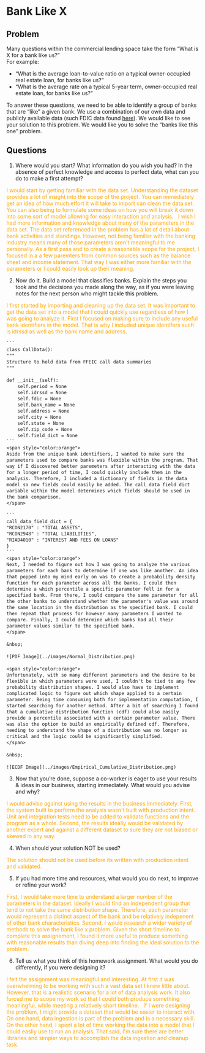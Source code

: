 # Bank Like X
## Problem
Many questions within the commercial lending space take the form “What is X for a bank like us?”  
For example:  
- “What is the average loan-to-value ratio on a typical owner-occupied real estate loan, for banks
like us?”
- “What is the average rate on a typical 5-year term, owner-occupied real estate loan, for banks
like us?”  

To answer these questions, we need to be able to identify a group of banks that are “like” a given
bank. We use a combination of our own data and publicly available data (such FDIC data found
[here](https://cdr.ffiec.gov/public/PWS/DownloadBulkData.aspx)). We would like to see your solution to
this problem. We would like you to solve the “banks like this one” problem.

## Questions
1. Where would you start? What information do you wish you had? In the absence of perfect
knowledge and access to perfect data, what can you do to make a first attempt?  
<span style="color:orange">
I would start by getting familiar with the data set. Understanding the dataset provides a lot of insight into the scope of the project. You can immediately get an idea of how much effort it will take to import can clean the data set. You can also being to formulate some ideas on how you will break it down into some sort of model allowing for easy interaction and analysis.  
&nbsp;  
I wish I had more information and knowledge about many of the parameters in the data set. The data set referenced in the problem has a lot of detail about bank activities and standings. However, not being familiar with the banking industry means many of those parameters aren't meaningful to me personally. As a first pass and to create a reasonable scope for the project, I focused in a a few paremters from common sources such as the balance sheet and income statement. That way I was either more familiar with the parameters or I could easily look up their meaning.  
</span>

2. Now do it. Build a model that classifies banks. Explain the steps you took and the decisions you
made along the way, as if you were leaving notes for the next person who might tackle this problem.  
<span style="color:orange">
I first started by importing and cleaning up the data set. It was important to get the data set into a model that I could quickly use regardless of how I was going to analyze it. First I focused on making sure to include any useful bank identifiers in the model. That is why I included unique identifers such is idrssd as well as the bank name and address. 
</span> 

    ```
    class CallData():
    """
    Structure to hold data from FFEIC call data summaries
    """

    def __init__(self):
        self.period = None
        self.idrssd = None
        self.fdic = None
        self.bank_name = None
        self.address = None
        self.city = None
        self.state = None
        self.zip_code = None
        self.field_dict = None
    ```
    <span style="color:orange">
    Aside from the unique bank identifiers, I wanted to make sure the parameters used to compare banks was flexible within the program. That way if I discovered better paremeters after interacting with the data for a longer period of time, I could quickly include them in the analysis. Therefore, I included a dictionary of fields in the data model so new fields could easily be added. The call data field dict variable within the model determines which fields should be used in the bank comparison.  
    </span>   
    
    ```
    call_data_field_dict = {
    "RCON2170" : "TOTAL ASSETS",
    "RCON2948" : "TOTAL LIABILITIES",
    "RIAD4010" : "INTEREST AND FEES ON LOANS"
    }
    ```
    <span style="color:orange">
    Next, I needed to figure out how I was going to analyze the various parameters for each bank to determine if one was like another. An idea that popped into my mind early on was to create a probability density function for each parameter across all the banks. I could then determine a which percentile a specific parameter fell in for a specified bank. From there, I could compare the same parameter for all the other banks to understand whether the parameter's value was around the same location in the distribution as the specified bank. I could then repeat that process for however many parameters I wanted to compare. Finally, I could determine which banks had all their parameter values similar to the specified bank. 
    </span>

    &nbsp;
    
    ![PDF Image](../images/Normal_Distribution.png)

    <span style="color:orange">
    Unfortunately, with so many different parameters and the desire to be flexible in which parameters were used, I couldn't be tied to any few probability distribution shapes. I would also have to implement complicated logic to figure out which shape applied to a certain parameter. Being time consuming both for implementation computation, I started searching for another method. After a bit of searching I found that a cumulative distribution function (cdf) could also easily provide a percentile associated with a certain parameter value. There was also the option to build an empirically defined cdf. Therefore, needing to understand the shape of a distribution was no longer as critical and the logic could be significantly simplified. 
    </span>

    &nbsp;
    
    ![ECDF Image](../images/Empirical_Cumulative_Distribution.png)

3. Now that you’re done, suppose a co-worker is eager to use your results & ideas in our business,
starting immediately. What would you advise and why?  
<span style="color:orange">
I would advise against using the results in the business immediately. First, the system built to perform the analysis wasn't built with production intent. Unit and integration tests need to be added to validate functions and the program as a whole. Second, the results ideally would be validated by another expert and against a different dataset to sure they are not biased or skewed in any way. 
</span>

4. When should your solution NOT be used?  
<span style="color:orange">
The solution should not be used before its written with production intent and validated.
</span>

5. If you had more time and resources, what would you do next, to improve or refine your work?  
<span style="color:orange">
First, I would take more time to understand a larger number of the parameters in the dataset. Ideally I would find an independent group that tend to not take the same distribution shape. Therefore, each parameter would represent a distinct aspect of the bank and be relatively indepenent of other bank characteristics. Second, I would research a wider variety of methods to solve the bank like x problem. Given the short timeline to complete this assignement, I found it more useful to produce something with reasonable results than diving deep into finding the ideal solution to the problem.  
</span>

6. Tell us what you think of this homework assignment. What would you do differently, if you were
designing it?  
<span style="color:orange">
I felt the assignment was meaningful and interesting. At first it was overwhelming to be working with such a vast data set I knew little about. However, that is a realistic scenario for a lot of data analysis work. It also forced me to scope my work so that I could both produce something meaningful, while meeting a relatively short timeline. 
&nbsp;  
If I were designing the problem, I might provide a dataset that would be easier to interact with. On one hand, data ingestion is part of the problem and is a necessary skill. On the other hand, I spent a lot of time working the data into a model that I could easliy use to run an analysis. That said, I'm sure there are better libraries and simpler ways to accomplish the data ingestion and cleanup task. 
</span>

    